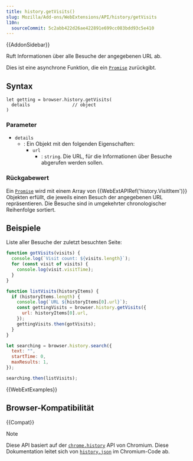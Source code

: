 ```yaml
---
title: history.getVisits()
slug: Mozilla/Add-ons/WebExtensions/API/history/getVisits
l10n:
  sourceCommit: 5c2abb422d26ae422891e699cc083bdd93c5e410
---
```


{{AddonSidebar}}

Ruft Informationen über alle Besuche der angegebenen URL ab.

Dies ist eine asynchrone Funktion, die ein [`Promise`](/de/docs/Web/JavaScript/Reference/Global_Objects/Promise) zurückgibt.

## Syntax

```js-nolint
let getting = browser.history.getVisits(
  details                // object
)
```

### Parameter

- `details`
  - : Ein Objekt mit den folgenden Eigenschaften:
    - `url`
      - : `string`. Die URL, für die Informationen über Besuche abgerufen werden sollen.

### Rückgabewert

Ein [`Promise`](/de/docs/Web/JavaScript/Reference/Global_Objects/Promise) wird mit einem Array von {{WebExtAPIRef('history.VisitItem')}} Objekten erfüllt, die jeweils einen Besuch der angegebenen URL repräsentieren. Die Besuche sind in umgekehrter chronologischer Reihenfolge sortiert.

## Beispiele

Liste aller Besuche der zuletzt besuchten Seite:

```js
function gotVisits(visits) {
  console.log(`Visit count: ${visits.length}`);
  for (const visit of visits) {
    console.log(visit.visitTime);
  }
}

function listVisits(historyItems) {
  if (historyItems.length) {
    console.log(`URL ${historyItems[0].url}`);
    const gettingVisits = browser.history.getVisits({
      url: historyItems[0].url,
    });
    gettingVisits.then(gotVisits);
  }
}

let searching = browser.history.search({
  text: "",
  startTime: 0,
  maxResults: 1,
});

searching.then(listVisits);
```

{{WebExtExamples}}

## Browser-Kompatibilität

{{Compat}}

> [!NOTE]
> Diese API basiert auf der [`chrome.history`](https://developer.chrome.com/docs/extensions/reference/api/history#method-getVisits) API von Chromium. Diese Dokumentation leitet sich von [`history.json`](https://chromium.googlesource.com/chromium/src/+/master/chrome/common/extensions/api/history.json) im Chromium-Code ab.

